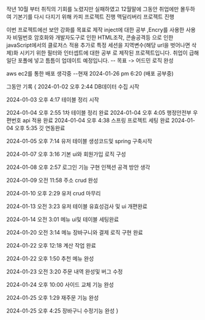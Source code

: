 작년 10월 부터 취직의 기회를 노렸지만 실패하였고 12월말에 그동안 취업에만 몰두하여 기본기를 다시 다지기 위해 카피 프로젝트 진행 맥딜리버리 프로젝트 진행

이번 프로젝트에선 보안 강화를 목표로 제작 inject에 대한 공부 ,Encry를 사용한 사용자 비밀번호 암호화와 개발자도구로 인한 HTML조작, 콘솔공격등 으로 인한 javaScript에서의 클로저스 적용
추가로 특정 세션을 지역변수(해당 url을 벗어나면 삭제)화 시키기 위한 필터와 인터셉트에 대한 공부 
로 제작된 프로젝트입니다.
취업이 급해 일단 포폴에 넣고 틈틈이 업데이트 예정입니다.        -- 목표 -> 어드민 로직 완성

aws ec2를 통한 배포 생각중 --현재 2024-01-26 pm 6:20 (배포 공부중) 




그동안 기록
{
  2024-01-02 오후 2:44	DB데이터 수집 시작
  	
  2024-01-03 오후 4:17	테이블 정리 시작
  	
  2024-01-04 오후 2:55	1차 테이블 정리 완료
  2024-01-04 오후 4:05	행정안전부 우편번호 api 적용 완료
  2024-01-04 오후 4:38	스프링 프로젝트 세팅 완료
  2024-01-04 오후 5:35	깃 연동완료
  	
  2024-01-05 오후 7:14	유저 테이블 생성코드및 spring 구축시작
  	
  2024-01-07 오후 3:16	기본 ui와 회원가입 로직 구성
  	
  2024-01-08 오후 2:57	로그인 기능 구현 인젝션 공격 방안 생각
  	
  2024-01-09 오전 11:58	주소 crud 완성
  	
  2024-01-10 오후 2:29	유저 crud 마무리
  	
  2024-01-13 오전 3:23	유저 테이블 유효성검사 및 ui 개편완료
  	
  2024-01-14 오전 3:01	메뉴 ui및 테이블 세팅완료
  	
  	
  2024-01-20 오전 3:14	메뉴 장바구니와 결제 로직 구현 완료
  	
  2024-01-22 오후 12:18	계산 작업 완료 
  	
  2024-01-22 오후 1:50	추천 메뉴 완성
  	
  2024-01-23 오전 3:20	주문 내역 완성및 버그 수정
  	
  2024-01-24 오후 10:00	사이드 교체 기능 완성
  		
  2024-01-25 오후 1:29	재주문 기능 완성
  	
  2024-01-25 오후 4:25	장바구니 수정기능 완성
}
